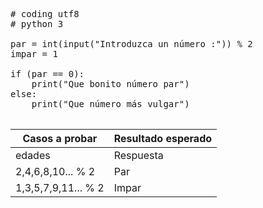 <pre>
# coding utf8
# python 3

par = int(input("Introduzca un número :")) % 2 
impar = 1

if (par == 0):
    print("Que bonito número par")
else:
    print("Que número más vulgar")
   
</pre>

| Casos a probar | Resultado esperado |
| -------------- | ------------------ |
| edades | Respuesta |
| 2,4,6,8,10... % 2| Par |
| 1,3,5,7,9,11... % 2  | Impar |

